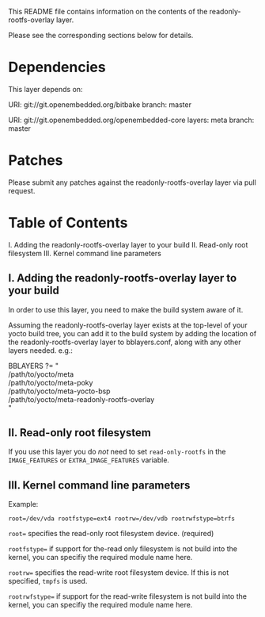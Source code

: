 This README file contains information on the contents of the
readonly-rootfs-overlay layer.

Please see the corresponding sections below for details.

# Dependencies

This layer depends on:

  URI: git://git.openembedded.org/bitbake
  branch: master

  URI: git://git.openembedded.org/openembedded-core
  layers: meta
  branch: master


# Patches

Please submit any patches against the readonly-rootfs-overlay layer via pull
request.


# Table of Contents

  I. Adding the readonly-rootfs-overlay layer to your build
 II. Read-only root filesystem
III. Kernel command line parameters


## I. Adding the readonly-rootfs-overlay layer to your build

In order to use this layer, you need to make the build system aware of
it.

Assuming the readonly-rootfs-overlay layer exists at the top-level of your
yocto build tree, you can add it to the build system by adding the
location of the readonly-rootfs-overlay layer to bblayers.conf, along with any
other layers needed. e.g.:

  BBLAYERS ?= " \
    /path/to/yocto/meta \
    /path/to/yocto/meta-poky \
    /path/to/yocto/meta-yocto-bsp \
    /path/to/yocto/meta-readonly-rootfs-overlay \
    "


## II. Read-only root filesystem

If you use this layer you do *not* need to set `read-only-rootfs` in the
`IMAGE_FEATURES` or `EXTRA_IMAGE_FEATURES` variable.

## III. Kernel command line parameters

Example:

```
root=/dev/vda rootfstype=ext4 rootrw=/dev/vdb rootrwfstype=btrfs
```

`root=` specifies the read-only root filesystem device. (required)

`rootfstype=` if support for the-read only filesystem is not build into the
kernel, you can specifiy the required module name here.

`rootrw=` specifies the read-write root filesystem device. If this is not
specified, `tmpfs` is used.

`rootrwfstype=`  if support for the read-write filesystem is not build into the
kernel, you can specifiy the required module name here.
